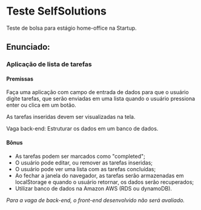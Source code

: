 # Teste SelfSolutions

Teste de bolsa para estágio home-office na Startup.

## Enunciado:

### Aplicação de lista de tarefas

#### Premissas

Faça uma aplicação com campo de entrada de dados para que o usuário
digite tarefas, que serão enviadas em uma lista quando o usuário
pressiona enter ou clica em um botão.

As tarefas inseridas devem ser visualizadas na tela.

Vaga back-end: Estruturar os dados em um banco de dados.

#### Bônus

* As tarefas podem ser marcados como "completed";
* O usuário pode editar, ou remover as tarefas inseridas;
* O usuário pode ver uma lista com as tarefas concluídas;
* Ao fechar a janela do navegador, as tarefas serão armazenadas em
localStorage e quando o usuário retornar, os dados serão recuperados;
* Utilizar banco de dados na Amazon AWS (RDS ou dynamoDB).

*Para a vaga de back-end, o front-end desenvolvido não será avaliado.*